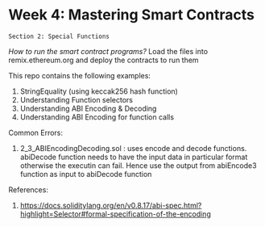 # Week 4: Mastering Smart Contracts
    Section 2: Special Functions

*How to run the smart contract programs?*
Load the files into remix.ethereum.org and deploy the contracts to run them

This repo contains the following examples:

1. StringEquality (using keccak256 hash function)
2. Understanding Function selectors
3. Understanding ABI Encoding & Decoding
4. Understanding ABI Encoding for function calls

Common Errors:
1. 2_3_ABIEncodingDecoding.sol : uses encode and decode functions. 
    abiDecode function needs to have the input data in particular format otherwise the executin can fail.
    Hence use the output from abiEncode3 function as input to abiDecode function

References:
1. https://docs.soliditylang.org/en/v0.8.17/abi-spec.html?highlight=Selector#formal-specification-of-the-encoding